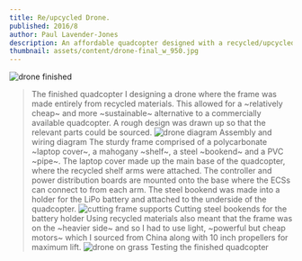 ```yaml
---
title: Re/upcycled Drone.
published: 2016/8
author: Paul Lavender-Jones
description: An affordable quadcopter designed with a recycled/upcycled frame and cheap electronic components.
thumbnail: assets/content/drone-final_w_950.jpg
---
```

![drone finished](assets/content/drone-final_w_1800.jpg?large)
> The finished quadcopter
I designing a drone where the frame was made entirely from recycled materials. This allowed for a ~relatively cheap~ and more ~sustainable~ alternative to a commercially available quadcopter. A rough design was drawn up so that the relevant parts could be sourced.
![drone diagram](assets/content/drone-diagram_w_1800.jpg)
> Assembly and wiring diagram
The sturdy frame comprised of a polycarbonate ~laptop cover~, a mahogany ~shelf~, a steel ~bookend~ and a PVC ~pipe~. The laptop cover made up the main base of the quadcopter, where the recycled shelf arms were attached. The controller and power distribution boards are mounted onto the base where the ECSs can connect to from each arm. The steel bookend was made into a holder for the LiPo battery and attached to the underside of the quadcopter.
![cutting frame supports](assets/content/drone-bench_w_1800.jpg)
> Cutting steel bookends for the battery holder
Using recycled materials also meant that the frame was on the ~heavier side~ and so I had to use light, ~powerful but cheap motors~ which I sourced from China along with 10 inch propellers for maximum lift.
![drone on grass](assets/content/drone-on-grass_w_1800.jpg?large)
> Testing the finished quadcopter

